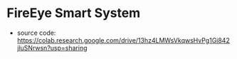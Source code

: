 # FireEye Smart System
* source code: https://colab.research.google.com/drive/13hz4LMWsVkqwsHvPg1Gi842jluSNrwsn?usp=sharing
